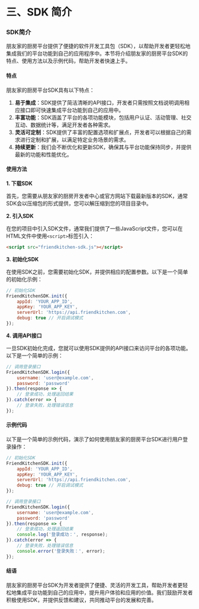# 三、SDK 简介

### SDK简介

朋友家的厨房平台提供了便捷的软件开发工具包（SDK），以帮助开发者更轻松地集成我们的平台功能到自己的应用程序中。本节将介绍朋友家的厨房平台SDK的特点、使用方法以及示例代码，帮助开发者快速上手。

#### 特点

朋友家的厨房平台SDK具有以下特点：

1. **易于集成**：SDK提供了简洁清晰的API接口，开发者只需按照文档说明调用相应接口即可快速集成平台功能到自己的应用中。
2. **丰富功能**：SDK涵盖了平台的各项功能模块，包括用户认证、活动管理、社交互动、数据统计等，满足开发者各种需求。
3. **灵活可定制**：SDK提供了丰富的配置选项和扩展点，开发者可以根据自己的需求进行定制和扩展，以满足特定业务场景的需求。
4. **持续更新**：我们会不断优化和更新SDK，确保其与平台功能保持同步，并提供最新的功能和性能优化。

#### 使用方法

**1. 下载SDK**

首先，您需要从朋友家的厨房开发者中心或官方网站下载最新版本的SDK，通常SDK会以压缩包的形式提供，您可以解压缩到您的项目目录中。

**2. 引入SDK**

在您的项目中引入SDK文件，通常我们提供了一些JavaScript文件，您可以在HTML文件中使用`<script>`标签引入：

```html
<script src="friendkitchen-sdk.js"></script>
```

**3. 初始化SDK**

在使用SDK之前，您需要初始化SDK，并提供相应的配置参数。以下是一个简单的初始化示例：

```javascript
// 初始化SDK
FriendKitchenSDK.init({
    appId: 'YOUR_APP_ID',
    appKey: 'YOUR_APP_KEY',
    serverUrl: 'https://api.friendkitchen.com',
    debug: true // 开启调试模式
});
```

**4. 调用API接口**

一旦SDK初始化完成，您就可以使用SDK提供的API接口来访问平台的各项功能。以下是一个简单的示例：

```javascript
// 调用登录接口
FriendKitchenSDK.login({
    username: 'user@example.com',
    password: 'password'
}).then(response => {
    // 登录成功，处理返回结果
}).catch(error => {
    // 登录失败，处理错误信息
});
```

#### 示例代码

以下是一个简单的示例代码，演示了如何使用朋友家的厨房平台SDK进行用户登录操作：

```javascript
// 初始化SDK
FriendKitchenSDK.init({
    appId: 'YOUR_APP_ID',
    appKey: 'YOUR_APP_KEY',
    serverUrl: 'https://api.friendkitchen.com',
    debug: true // 开启调试模式
});

// 调用登录接口
FriendKitchenSDK.login({
    username: 'user@example.com',
    password: 'password'
}).then(response => {
    // 登录成功，处理返回结果
    console.log('登录成功：', response);
}).catch(error => {
    // 登录失败，处理错误信息
    console.error('登录失败：', error);
});
```

#### 结语

朋友家的厨房平台SDK为开发者提供了便捷、灵活的开发工具，帮助开发者更轻松地集成平台功能到自己的应用中，提升用户体验和应用的价值。我们鼓励开发者积极使用SDK，并提供反馈和建议，共同推动平台的发展和完善。
